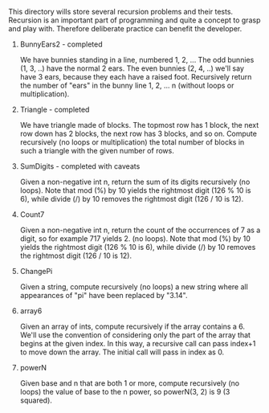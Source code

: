 This directory wills store several recursion problems and their tests. Recursion is an important part of programming and quite a concept to grasp and play with. Therefore deliberate practice can benefit the developer.

1. BunnyEars2 - completed

    We have bunnies standing in a line, numbered 1, 2, ... The odd bunnies (1, 3, ..) have the normal 2 ears. The even bunnies (2, 4, ..) we'll say have 3 ears, because they each have a raised foot. Recursively return the number of "ears" in the bunny line 1, 2, ... n (without loops or multiplication).

2. Triangle - completed

    We have triangle made of blocks. 
    The topmost row has 1 block, the next row down has 2 blocks,
    the next row has 3 blocks, and so on. 
    Compute recursively (no loops or multiplication) 
    the total number of blocks in such a triangle with 
    the given number of rows.

3. SumDigits - completed with caveats

    Given a non-negative int n, return the sum of its digits recursively (no loops). Note that mod (%) by 10 yields the rightmost digit (126 % 10 is 6), while divide (/) by 10 removes the rightmost digit (126 / 10 is 12).

4. Count7

    Given a non-negative int n, return the count of the occurrences of 7 as a digit, so for example 717 yields 2. (no loops). Note that mod (%) by 10 yields the rightmost digit (126 % 10 is 6), while divide (/) by 10 removes the rightmost digit (126 / 10 is 12).

5. ChangePi

    Given a string, compute recursively (no loops) a new string where all appearances of "pi" have been replaced by "3.14".

6. array6

    Given an array of ints, compute recursively if the array contains a 6. We'll use the convention of considering only the part of the array that begins at the given index. In this way, a recursive call can pass index+1 to move down the array. The initial call will pass in index as 0.

7. powerN

    Given base and n that are both 1 or more, compute recursively (no loops) the value of base to the n power, so powerN(3, 2) is 9 (3 squared).


 